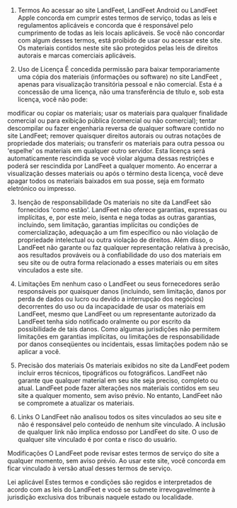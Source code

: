 1. Termos
Ao acessar ao site LandFeet, LandFeet Android ou LandFeet Apple concorda em cumprir estes termos de serviço, todas as leis e regulamentos aplicáveis ​​e concorda que é responsável pelo cumprimento de todas as leis locais aplicáveis. Se você não concordar com algum desses termos, está proibido de usar ou acessar este site. Os materiais contidos neste site são protegidos pelas leis de direitos autorais e marcas comerciais aplicáveis.

2. Uso de Licença
É concedida permissão para baixar temporariamente uma cópia dos materiais (informações ou software) no site LandFeet , apenas para visualização transitória pessoal e não comercial. Esta é a concessão de uma licença, não uma transferência de título e, sob esta licença, você não pode:

modificar ou copiar os materiais;
usar os materiais para qualquer finalidade comercial ou para exibição pública (comercial ou não comercial);
tentar descompilar ou fazer engenharia reversa de qualquer software contido no site LandFeet;
remover quaisquer direitos autorais ou outras notações de propriedade dos materiais; ou
transferir os materiais para outra pessoa ou 'espelhe' os materiais em qualquer outro servidor.
Esta licença será automaticamente rescindida se você violar alguma dessas restrições e poderá ser rescindida por LandFeet a qualquer momento. Ao encerrar a visualização desses materiais ou após o término desta licença, você deve apagar todos os materiais baixados em sua posse, seja em formato eletrónico ou impresso.

3. Isenção de responsabilidade
Os materiais no site da LandFeet são fornecidos 'como estão'. LandFeet não oferece garantias, expressas ou implícitas, e, por este meio, isenta e nega todas as outras garantias, incluindo, sem limitação, garantias implícitas ou condições de comercialização, adequação a um fim específico ou não violação de propriedade intelectual ou outra violação de direitos.
Além disso, o LandFeet não garante ou faz qualquer representação relativa à precisão, aos resultados prováveis ​​ou à confiabilidade do uso dos materiais em seu site ou de outra forma relacionado a esses materiais ou em sites vinculados a este site.
4. Limitações
Em nenhum caso o LandFeet ou seus fornecedores serão responsáveis ​​por quaisquer danos (incluindo, sem limitação, danos por perda de dados ou lucro ou devido a interrupção dos negócios) decorrentes do uso ou da incapacidade de usar os materiais em LandFeet, mesmo que LandFeet ou um representante autorizado da LandFeet tenha sido notificado oralmente ou por escrito da possibilidade de tais danos. Como algumas jurisdições não permitem limitações em garantias implícitas, ou limitações de responsabilidade por danos conseqüentes ou incidentais, essas limitações podem não se aplicar a você.

5. Precisão dos materiais
Os materiais exibidos no site da LandFeet podem incluir erros técnicos, tipográficos ou fotográficos. LandFeet não garante que qualquer material em seu site seja preciso, completo ou atual. LandFeet pode fazer alterações nos materiais contidos em seu site a qualquer momento, sem aviso prévio. No entanto, LandFeet não se compromete a atualizar os materiais.

6. Links
O LandFeet não analisou todos os sites vinculados ao seu site e não é responsável pelo conteúdo de nenhum site vinculado. A inclusão de qualquer link não implica endosso por LandFeet do site. O uso de qualquer site vinculado é por conta e risco do usuário.

Modificações
O LandFeet pode revisar estes termos de serviço do site a qualquer momento, sem aviso prévio. Ao usar este site, você concorda em ficar vinculado à versão atual desses termos de serviço.

Lei aplicável
Estes termos e condições são regidos e interpretados de acordo com as leis do LandFeet e você se submete irrevogavelmente à jurisdição exclusiva dos tribunais naquele estado ou localidade.
